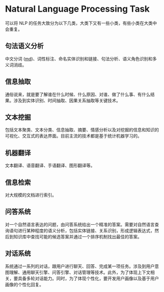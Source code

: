 # Natural Language Processing Task

可以将 NLP 的任务大致分为以下几类，大类下又有一些小类，有些小类在大类中会重复。

## 句法语义分析
中文分词 ([md](https://github.com/goozp/mldl-example/blob/master/nlp/intro_chinese_word_segment.md))、词性标注、命名实体识别和链接、句法分析、语义角色识别和多义词消歧。

## 信息抽取
通俗说来，就是要了解谁在什么时候、什么原因、对谁、做了什么事、有什么结果。涉及到实体识别、时间抽取、因果关系抽取等关键技术。

## 文本挖掘
包括文本聚类、文本分类、信息抽取、摘要、情感分析以及对挖掘的信息和知识的可视化、交互式的表达界面。目前主流的技术都是基于统计机器学习的。

## 机器翻译
文本翻译、语音翻译、手语翻译、图形翻译等。

## 信息检索
对大规模的文档进行索引。

## 问答系统
对一个自然语言表达的问题，由问答系统给出一个精准的答案。需要对自然语言查询语句进行某种程度的语义分析，包括实体链接、关系识别，形成逻辑表达式，然后到知识库中查找可能的候选答案并通过一个排序机制找出最佳的答案。

## 对话系统
系统通过一系列的对话，跟用户进行聊天、回答、完成某一项任务。涉及到用户意图理解、通用聊天引擎、问答引擎、对话管理等技术。此外，为了体现上下文相关，要具备多轮对话能力。同时，为了体现个性化，要开发用户画像以及基于用户画像的个性化回复。
